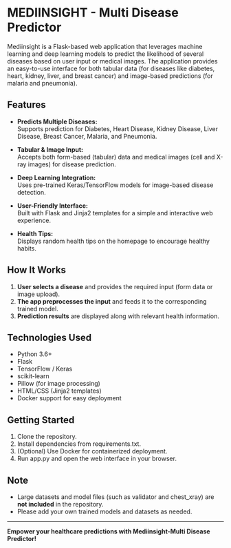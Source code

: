 # MEDIINSIGHT - Multi Disease Predictor

Mediinsight is a Flask-based web application that leverages machine learning and deep learning models to predict the likelihood of several diseases based on user input or medical images. The application provides an easy-to-use interface for both tabular data (for diseases like diabetes, heart, kidney, liver, and breast cancer) and image-based predictions (for malaria and pneumonia).

## Features

- **Predicts Multiple Diseases:**  
  Supports prediction for Diabetes, Heart Disease, Kidney Disease, Liver Disease, Breast Cancer, Malaria, and Pneumonia.

- **Tabular & Image Input:**  
  Accepts both form-based (tabular) data and medical images (cell and X-ray images) for disease prediction.

- **Deep Learning Integration:**  
  Uses pre-trained Keras/TensorFlow models for image-based disease detection.

- **User-Friendly Interface:**  
  Built with Flask and Jinja2 templates for a simple and interactive web experience.

- **Health Tips:**  
  Displays random health tips on the homepage to encourage healthy habits.

## How It Works

1. **User selects a disease** and provides the required input (form data or image upload).
2. **The app preprocesses the input** and feeds it to the corresponding trained model.
3. **Prediction results** are displayed along with relevant health information.

## Technologies Used

- Python 3.6+
- Flask
- TensorFlow / Keras
- scikit-learn
- Pillow (for image processing)
- HTML/CSS (Jinja2 templates)
- Docker support for easy deployment

## Getting Started

1. Clone the repository.
2. Install dependencies from requirements.txt.
3. (Optional) Use Docker for containerized deployment.
4. Run app.py and open the web interface in your browser.

## Note

- Large datasets and model files (such as validator and chest_xray) are **not included** in the repository.
- Please add your own trained models and datasets as needed.

---

**Empower your healthcare predictions with Mediinsight-Multi Disease Predictor!**
